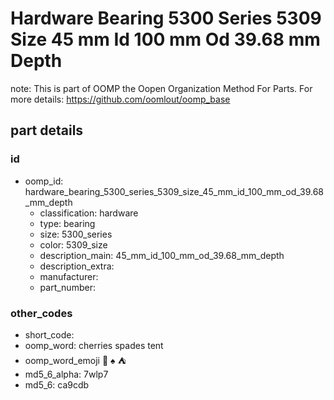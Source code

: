 # Hardware Bearing 5300 Series 5309 Size 45 mm Id 100 mm Od 39.68 mm Depth  

note: This is part of OOMP the Oopen Organization Method For Parts. For more details: https://github.com/oomlout/oomp_base

##  part details





### id
* oomp_id: hardware_bearing_5300_series_5309_size_45_mm_id_100_mm_od_39.68_mm_depth
  * classification: hardware
  * type: bearing
  * size: 5300_series
  * color: 5309_size
  * description_main: 45_mm_id_100_mm_od_39.68_mm_depth
  * description_extra: 
  * manufacturer: 
  * part_number: 

### other_codes
* short_code: 
* oomp_word: cherries spades tent
* oomp_word_emoji :cherries: :spades: :tent:
* md5_6_alpha: 7wlp7
* md5_6: ca9cdb